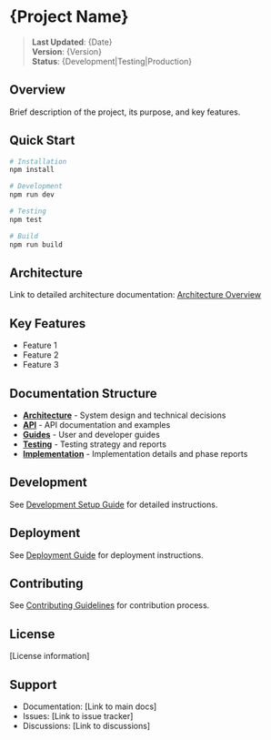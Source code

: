 # {Project Name}

> **Last Updated**: {Date}  
> **Version**: {Version}  
> **Status**: {Development|Testing|Production}

## Overview

Brief description of the project, its purpose, and key features.

## Quick Start

```bash
# Installation
npm install

# Development
npm run dev

# Testing
npm test

# Build
npm run build
```

## Architecture

Link to detailed architecture documentation: [Architecture Overview](./architecture/system-design.md)

## Key Features

- Feature 1
- Feature 2
- Feature 3

## Documentation Structure

- **[Architecture](./architecture/)** - System design and technical decisions
- **[API](./api/)** - API documentation and examples
- **[Guides](./guides/)** - User and developer guides
- **[Testing](./testing/)** - Testing strategy and reports
- **[Implementation](./implementation/)** - Implementation details and phase reports

## Development

See [Development Setup Guide](./guides/development-setup.md) for detailed instructions.

## Deployment

See [Deployment Guide](./guides/deployment.md) for deployment instructions.

## Contributing

See [Contributing Guidelines](./guides/contributing.md) for contribution process.

## License

[License information]

## Support

- Documentation: [Link to main docs]
- Issues: [Link to issue tracker]
- Discussions: [Link to discussions]
